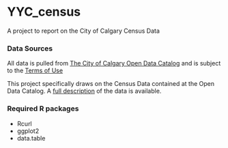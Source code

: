 # YYC_census
A project to report on the City of Calgary Census Data

### Data Sources
All data is pulled from [The City of Calgary Open Data Catalog](https://data.calgary.ca)
and is subject to the [Terms of Use](https://data.calgary.ca/OpenData/Pages/TermsofUse.aspx)

This project specifically draws on the Census Data contained at the Open Data Catalog. A
[full description](http://www.calgary.ca/CA/city-clerks/Documents/Election-and-information-services/Census2015/2015%20Census%20Terms%20and%20Definitions.pdf) of the data is available. 



### Required R packages
- Rcurl
- ggplot2
- data.table